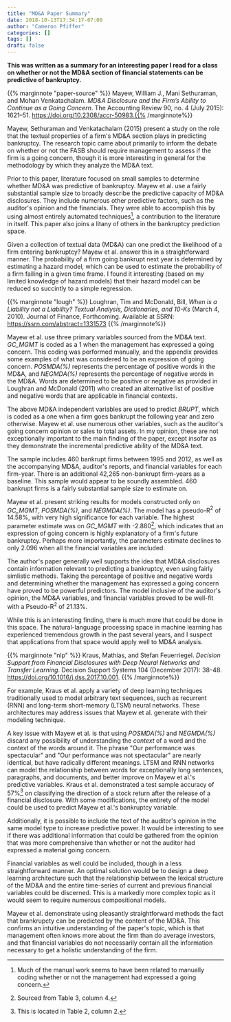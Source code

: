 ```yaml
---
title: "MD&A Paper Summary"
date: 2018-10-13T17:34:17-07:00
author: "Cameron Pfiffer"
categories: []
tags: []
draft: false
---
```


__This was written as a summary for an interesting paper I read for a class on whether or not the MD&A section of financial statements can be predictive of bankruptcy.__

{{% marginnote "paper-source" %}} Mayew, William J., Mani Sethuraman, and Mohan Venkatachalam. _MD&A Disclosure and the Firm’s Ability to Continue as a Going Concern_. The Accounting Review 90, no. 4 (July 2015): 1621–51. https://doi.org/10.2308/accr-50983.{{% /marginnote%}}

Mayew, Sethuraman and Venkatachalam (2015) present a study on the role that the textual properties of a firm's MD&A section plays in predicting bankruptcy. The research topic came about primarily to inform the debate on whether or not the FASB should require management to assess if the firm is a going concern, though it is more interesting in general for the methodology by which they analyze the MD&A text.

Prior to this paper, literature focused on small samples to determine whether MD&A was predictive of bankruptcy. Mayew et al. use a fairly substantial sample size to broadly describe the predictive capacity of MD&A disclosures. They include numerous other predictive factors, such as the auditor's opinion and the financials. They were able to accomplish this by using almost entirely automated techniques[^automated], a contribution to the literature in itself. This paper also joins a litany of others in the bankruptcy prediction space.

[^automated]: Much of the manual work seems to have been related to manually coding whether or not the management had expressed a going concern.

Given a collection of textual data (MD&A) can one predict the likelihood of a firm entering bankruptcy? Mayew et al. answer this in a straightforward manner. The probability of a firm going bankrupt next year is determined by estimating a hazard model, which can be used to estimate the probability of a firm failing in a given time frame. I found it interesting (based on my limited knowledge of hazard models) that their hazard model can be reduced so succintly to a simple regression.

{{% marginnote "lough" %}} Loughran, Tim and McDonald, Bill, _When is a Liability not a Liability? Textual Analysis, Dictionaries, and 10-Ks_ (March 4, 2010). Journal of Finance, Forthcoming. Available at SSRN: https://ssrn.com/abstract=1331573  {{% /marginnote%}}

Mayew et al. use three primary variables sourced from the MD&A text. *GC_MGMT* is coded as a 1 when the management has expressed a going concern. This coding was performed manually, and the appendix provides some examples of what was considered to be an expression of going concern. *POSMDA(%)* represents the percentage of positive words in the MD&A, and *NEGMDA(%)* represents the percentage of negative words in the MD&A. Words are determined to be positive or negative as provided in Loughran and McDonald (2011) who created an alternative list of positive and negative words that are applicable in financial contexts.

The above MD&A independent variables are used to predict _BRUPT_, which is coded as a one when a firm goes bankrupt the following year and zero otherwise. Mayew et al. use numerous other variables, such as the auditor's going concern opinion or sales to total assets. In my opinion, these are not exceptionally important to the main finding of the paper, except insofar as they demonstrate the incremental predictive ability of the MD&A text.

The sample includes 460 bankrupt firms between 1995 and 2012, as well as the accompanying MD&A, auditor's reports, and financial variables for each firm-year. There is an additional 42,265 non-bankrupt firm-years as a baseline. This sample would appear to be soundly assembled. 460 bankrupt firms is a fairly substantial sample size to estimate on.

Mayew et al. present striking results for models constructed only on *GC_MGMT*, *POSMDA(%)*, and *NEGMDA(%)*. The model has a pseudo-R$^2$ of 14.58%, with very high significance for each variable. The highest parameter estimate was on *GC_MGMT* with -2.880[^gc], which indicates that an expression of going concern is highly explanatory of a firm's future bankruptcy. Perhaps more importantly, the parameters estimate declines to only 2.096 when all the financial variables are included.

[^gc]: Sourced from Table 3, column 4.

The author's paper generally well supports the idea that MD&A disclosures contain information relevant to predicting a bankruptcy, even using fairly simlistic methods. Taking the percentage of positive and negative words and determining whether the management has expressed a going concern have proved to be powerful predictors. The model inclusive of the auditor's opinion, the MD&A variables, and financial variables proved to be well-fit with a Pseudo-R$^2$ of 21.13%.

While this is an interesting finding, there is much more that could be done in this space. The natural-language processing space in machine learning has experienced tremendous growth in the past several years, and I suspect that applications from that space would apply well to MD&A analysis.

{{% marginnote "nlp" %}} Kraus, Mathias, and Stefan Feuerriegel. _Decision Support from Financial Disclosures with Deep Neural Networks and Transfer Learning_. Decision Support Systems 104 (December 2017): 38–48. https://doi.org/10.1016/j.dss.2017.10.001. {{% /marginnote%}}

For example, Kraus et al. apply a variety of deep learning techniques traditionally used to model arbitrary text sequences, such as recurrent (RNN) and long-term short-memory (LTSM) neural networks. These architectures may address issues that Mayew et al. generate with their modeling technique.

A key issue with Mayew et al. is that using *POSMDA(%)* and *NEGMDA(%)* discard any possibility of understanding the _context_ of a word and the context of the words around it. The phrase "Our performance was spectacular" and "Our performance was not spectacular" are nearly identical, but have radically different meanings. LTSM and RNN networks can model the relationship between words for exceptionally long sentences, paragraphs, and documents, and better improve on Mayew et al.'s predictive variables. Kraus et al. demonstrated a test sample accuracy of 57%[^kraus-table] on classifying the direction of a stock return after the release of a financial disclosure. With some modifications, the entirety of the model could be used to predict Mayew et al.'s bankruptcy variable.

[^kraus-table]: This is located in Table 2, column 2.

Additionally, it is possible to include the text of the auditor's opinion in the same model type to increase predictive power. It would be interesting to see if there was additional information that could be gathered from the opinion that was more comprehensive than whether or not the auditor had expressed a material going concern.

Financial variables as well could be included, though in a less straightforward manner. An optimal solution would be to design a deep learning architecture such that the relationship between the lexical structure of the MD&A and the entire time-series of current and previous financial variables could be discerned. This is a markedly more complex topic as it would seem to require numerous compositional models.

Mayew et al. demonstrate using pleasantly straightforward methods the fact that brankrupcty can be predicted by the content of the MD&A. This confirms an intuitive understanding of the paper's topic, which is that management often knows more about the firm than do average investors, and that financial variables do not necessarily contain all the information necessary to get a holistic understanding of the firm.
